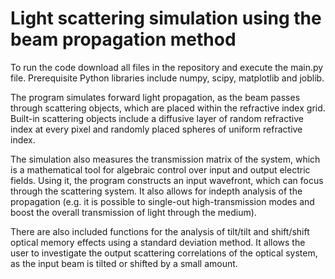 # Light scattering simulation using the beam propagation method

To run the code download all files in the repository and execute the main.py file. Prerequisite Python libraries include 
numpy, scipy, matplotlib and joblib. 

The program simulates forward light propagation, as the beam passes through scattering objects, which are placed within the refractive
index grid. Built-in scattering objects include a diffusive layer of random refractive index at every pixel and randomly 
placed spheres of uniform refractive index.

The simulation also measures the transmission matrix of the system, which is a mathematical tool for algebraic control over input and 
output electric fields. Using it, the program constructs an input wavefront, which can focus through the scattering system. 
It also allows for indepth analysis of the propagation (e.g. it is possible to single-out high-transmission modes and boost the 
overall transmission of light through the medium).

There are also included functions for the analysis of tilt/tilt and shift/shift optical memory effects using a standard deviation method.
It allows the user to investigate the output scattering correlations of the optical system, as the input beam is tilted 
or shifted by a small amount.




